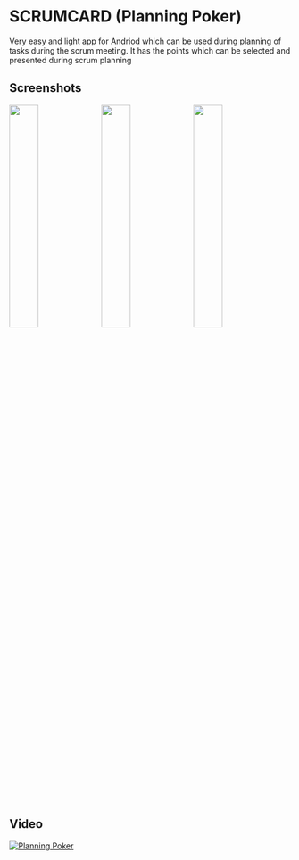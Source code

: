 # SCRUMCARD (Planning Poker)

Very easy and light app for Andriod which can be used during planning of tasks during the scrum meeting. It has the points which can be selected and presented during scrum planning

## Screenshots
<p>
<img src="https://lh3.googleusercontent.com/AhVhwk6DWw61mPBosRm-ObRLCWNz86QCKX0GFcas0k3F0PizqdkcfzPbZvdh0mZjRPEgZAn_E2M3B-vFQ-ntw0vAdWC0gP7bMUPxqTinpKbRTJKx28P1vLMpfffq1ZDsXvbwun6YQCA=w352-h675-no" width="32%">
<img src="https://lh3.googleusercontent.com/iV5ph4gqBHN6ACM76a0UDlzGXjhfsaaCsXveVIhHXt0w9s1wVN_VMHBcYsBqNkyCEiZobsOlbFG3_WKGBYoGJckRZqtHSkVD6MzORfzh2Q1CzuE6XTTLhfaVf1HimlrvPZMefjYFEJU=w352-h675-no" width="32%">
<img src="https://lh3.googleusercontent.com/ZcR66_WbtdTKSCPvMLDehooIuGU-FFnTVs7_Fl7UZutTqD6NEnbJpWLajp00LKrqwj0Hos9WMUDha3qMNTMIcf4HsvyrPgtQrAFEo0_gbz7l5YfrSGztoeUx8BXQvTUx8AZWpr6V7NU=w352-h675-no" width="32%">
</p>

## Video
[![Planning Poker](https://img.youtube.com/vi/bRJj4MwXBbg/0.jpg)](https://www.youtube.com/watch?v=bRJj4MwXBbg)
